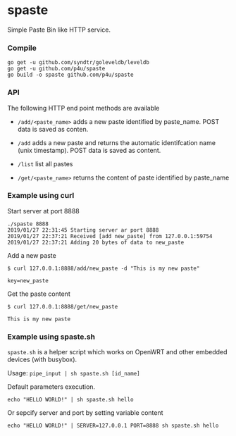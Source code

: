 # spaste

Simple Paste Bin like HTTP service.

### Compile

```
go get -u github.com/syndtr/goleveldb/leveldb
go get -u github.com/p4u/spaste
go build -o spaste github.com/p4u/spaste
```

### API

The following HTTP end point methods are available


+ `/add/<paste_name>` 
    adds a new paste identified by paste\_name. POST data is saved as conten.

+ `/add` 
    adds a new paste and returns the automatic identifcation name (unix timestamp). POST data is saved as content.

+ `/list`
    list all pastes

+ `/get/<paste_name>` 
    returns the content of paste identified by paste\_name

### Example using curl

Start server at port 8888

```
./spaste 8888
2019/01/27 22:31:45 Starting server ar port 8888
2019/01/27 22:37:21 Received [add new_paste] from 127.0.0.1:59754
2019/01/27 22:37:21 Adding 20 bytes of data to new_paste
```

Add a new paste

```
$ curl 127.0.0.1:8888/add/new_paste -d "This is my new paste"

key=new_paste
```

Get the paste content

```
$ curl 127.0.0.1:8888/get/new_paste

This is my new paste
```

### Example using spaste.sh

`spaste.sh` is a helper script which works on OpenWRT and other embedded devices (with busybox).

Usage: `pipe_input | sh spaste.sh [id_name]`

Default parameters execution.

```
echo "HELLO WORLD!" | sh spaste.sh hello
```

Or sepcify server and port by setting variable content

```
echo "HELLO WORLD!" | SERVER=127.0.0.1 PORT=8888 sh spaste.sh hello
```
